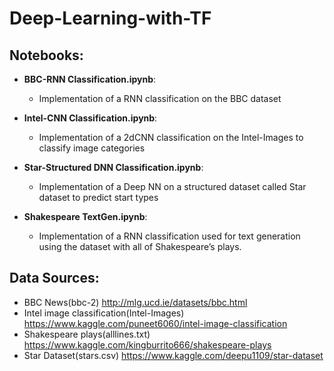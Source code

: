 # Deep-Learning-with-TF

## Notebooks:
* __BBC-RNN Classification.ipynb__:
    * Implementation of a RNN classification on the BBC dataset
  
* __Intel-CNN Classification.ipynb__:
    * Implementation of a 2dCNN classification on the Intel-Images to classify image categories
    
* __Star-Structured DNN Classification.ipynb__:
    * Implementation of a Deep NN on a structured dataset called Star dataset to predict start types

* __Shakespeare TextGen.ipynb__:
    * Implementation of a RNN classification used for text generation using the dataset with all of Shakespeare’s plays.


## Data Sources:

* BBC News(bbc-2) http://mlg.ucd.ie/datasets/bbc.html
* Intel image classification(Intel-Images) https://www.kaggle.com/puneet6060/intel-image-classification
* Shakespeare plays(alllines.txt) https://www.kaggle.com/kingburrito666/shakespeare-plays
* Star Dataset(stars.csv) https://www.kaggle.com/deepu1109/star-dataset

